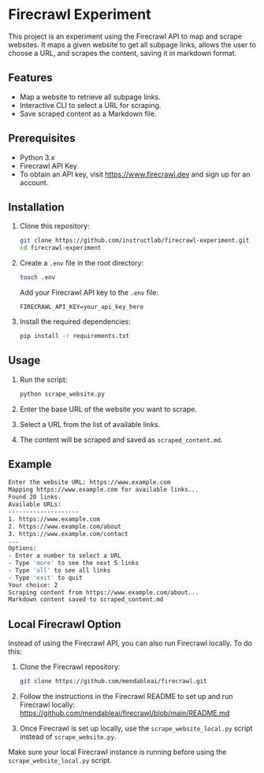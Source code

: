 # Firecrawl Experiment

This project is an experiment using the Firecrawl API to map and scrape websites. It maps a given website to get all subpage links, allows the user to choose a URL, and scrapes the content, saving it in markdown format.

## Features

- Map a website to retrieve all subpage links.
- Interactive CLI to select a URL for scraping.
- Save scraped content as a Markdown file.

## Prerequisites

- Python 3.x
- Firecrawl API Key
- To obtain an API key, visit https://www.firecrawl.dev and sign up for an account.

## Installation

1. Clone this repository:
   ```bash
   git clone https://github.com/instructlab/firecrawl-experiment.git
   cd firecrawl-experiment
   ```

2. Create a `.env` file in the root directory:
   ```bash
   touch .env
   ```
   Add your Firecrawl API key to the `.env` file:
   ```
   FIRECRAWL_API_KEY=your_api_key_here
   ```

3. Install the required dependencies:
   ```bash
   pip install -r requirements.txt
   ```

## Usage

1. Run the script:
   ```bash
   python scrape_website.py
   ```

2. Enter the base URL of the website you want to scrape.

3. Select a URL from the list of available links.

4. The content will be scraped and saved as `scraped_content.md`.

## Example

```bash
Enter the website URL: https://www.example.com
Mapping https://www.example.com for available links...
Found 20 links.
Available URLs:
--------------------
1. https://www.example.com
2. https://www.example.com/about
3. https://www.example.com/contact
...
Options:
- Enter a number to select a URL
- Type 'more' to see the next 5 links
- Type 'all' to see all links
- Type 'exit' to quit
Your choice: 2
Scraping content from https://www.example.com/about...
Markdown content saved to scraped_content.md
```

## Local Firecrawl Option

Instead of using the Firecrawl API, you can also run Firecrawl locally. To do this:

1. Clone the Firecrawl repository:
   ```bash
   git clone https://github.com/mendableai/firecrawl.git
   ```

2. Follow the instructions in the Firecrawl README to set up and run Firecrawl locally:
   https://github.com/mendableai/firecrawl/blob/main/README.md

3. Once Firecrawl is set up locally, use the `scrape_website_local.py` script instead of `scrape_website.py`.

Make sure your local Firecrawl instance is running before using the `scrape_website_local.py` script.
